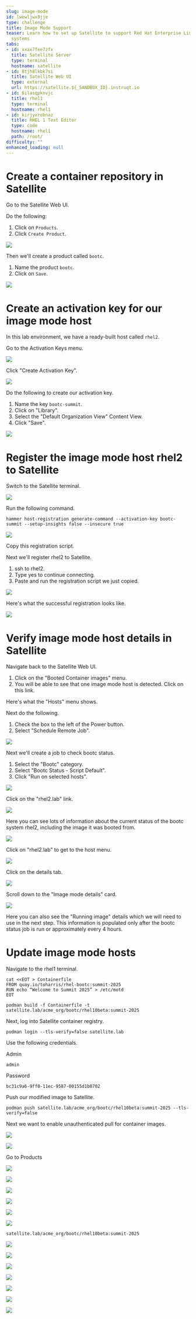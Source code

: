 ```yaml
---
slug: image-mode
id: lwewljwx9jje
type: challenge
title: Image Mode Support
teaser: Learn how to set up Satellite to support Red Hat Enterprise Linux Image Mode
  systems
tabs:
- id: xxax7fee7zfx
  title: Satellite Server
  type: terminal
  hostname: satellite
- id: 8tjh8lkbk7si
  title: Satellite Web UI
  type: external
  url: https://satellite.${_SANDBOX_ID}.instruqt.io
- id: 6ilasqpknvjc
  title: rhel1
  type: terminal
  hostname: rhel1
- id: kirjyxrobnaz
  title: RHEL 1 Text Editor
  type: code
  hostname: rhel1
  path: /root/
difficulty: ""
enhanced_loading: null
---
```

<some preamble about image mode and what it is and why satellite supports it>



Create a container repository in Satellite
===
Go to the Satellite Web UI.

Do the following:
1) Click on `Products`.
2) Click `Create Product`.

![](../assets/create-product.png)

Then we'll create a product called `bootc`.
1) Name the product `bootc`.
2) Click on `Save`.

![](../assets/createproduct.png)

Create an activation key for our image mode host
===
In this lab environment, we have a ready-built host called `rhel2`.

<fill in later>

Go to the Activation Keys menu.

![](../assets/activationkeys.png)

Click "Create Activation Key".

![](../assets/createactivationkey.png)

Do the following to create our activation key.
1) Name the key `bootc-summit`.
2) Click on "Library".
3) Select the "Default Organization View" Content View.
4) Click "Save".

![](../assets/createactivationkeysteps.png)

Register the image mode host rhel2 to Satellite
===

Switch to the Satellite terminal.

![](../assets/satelliteservertab.png)

Run the following command.
```bash,run
hammer host-registration generate-command --activation-key bootc-summit --setup-insights false --insecure true
```

![](../assets/copyregistrationscript.png)

Copy this registration script.

Next we'll register rhel2 to Satellite.
1) ssh to rhel2.
2) Type yes to continue connecting.
3) Paste and run the registration script we just copied.

![](../assets/registerrhel2.png)

Here's what the successful registration looks like.

![](../assets/successregisterrhel2.png)

Verify image mode host details in Satellite
===

Navigate back to the Satellite Web UI.

1) Click on the "Booted Container images" menu.
2) You will be able to see that one image mode host is detected. Click on this link.

Here's what the "Hosts" menu shows.

Next do the following.
1) Check the box to the left of the Power button.
2) Select "Schedule Remote Job".

![](../assets/runremotejobrhel2.png)

Next we'll create a job to check bootc status.
1) Select the "Bootc" category.
2) Select "Bootc Status - Script Default".
3) Click "Run on selected hosts".

![](../assets/bootcstatusjob.png)

Click on the "rhel2.lab" link.

![](../assets/rhel2bootcstatusjob.png)

Here you can see lots of information about the current status of the bootc system rhel2, including the image it was booted from.

![](../assets/bootedinfo.png)

Click on "rhel2.lab" to get to the host menu.

![](../assets/getbacktorhel2.png)

Click on the details tab.

![](../assets/detailstab.png)

Scroll down to the "Image mode details" card.

![](../assets/runningimagehostsmenu.png)

Here you can also see the "Running image" details which we will need to use in the next step. This information is populated only after the bootc status job is run or approximately every 4 hours.

Update image mode hosts
===

Navigate to the rhel1 terminal.

```bash,run
cat <<EOT > Containerfile
FROM quay.io/toharris/rhel-bootc:summit-2025
RUN echo “Welcome to Summit 2025” > /etc/motd
EOT
```

```bash,run
podman build -f Containerfile -t satellite.lab/acme_org/bootc/rhel10beta:summit-2025
```

Next, log into Satellite container registry.
```bash,run
podman login --tls-verify=false satellite.lab
```

Use the following credentials.

Admin
```bash,run
admin
```

Password
```bash,run
bc31c9a6-9ff0-11ec-9587-00155d1b0702
```

Push our modified image to Satellite.
```bash,run
podman push satellite.lab/acme_org/bootc/rhel10beta:summit-2025 --tls-verify=false
```

Next we want to enable unauthenticated pull for container images.

![](../assets/lcelibrary.png)

![](../assets/unauthpull.png)

Go to Products

![](../assets/bootcproduct.png)

![](../assets/rhel10beta.png)

![](../assets/containerimagetags.png)

![](../assets/summit-2025.png)

![](../assets/bootclce.png)

![](../assets/publishedat.png)

```
satellite.lab/acme_org/bootc/rhel10beta:summit-2025
```

![](../assets/runremotejobrhel2.png)

![](../assets/bootcswitch.png)

![](../assets/runonselected.png)

![](../assets/deploying.png)

![](../assets/bootcstatuscli.png)

![](../assets/welcometosummit.png)

![](../assets/updatedbootcstatus.png)

